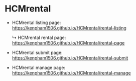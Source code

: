 # HCMrental

- HCMrental listing page: https://kenpham1506.github.io/HCMrental/rental-listing

  &#x21B3; HCMrental rental page:  https://kenpham1506.github.io/HCMrental/rental-page
  
- HCMrental submit page:  https://kenpham1506.github.io/HCMrental/rental-submit

- HCMrental manage page:  https://kenpham1506.github.io/HCMrental/rental-manage
